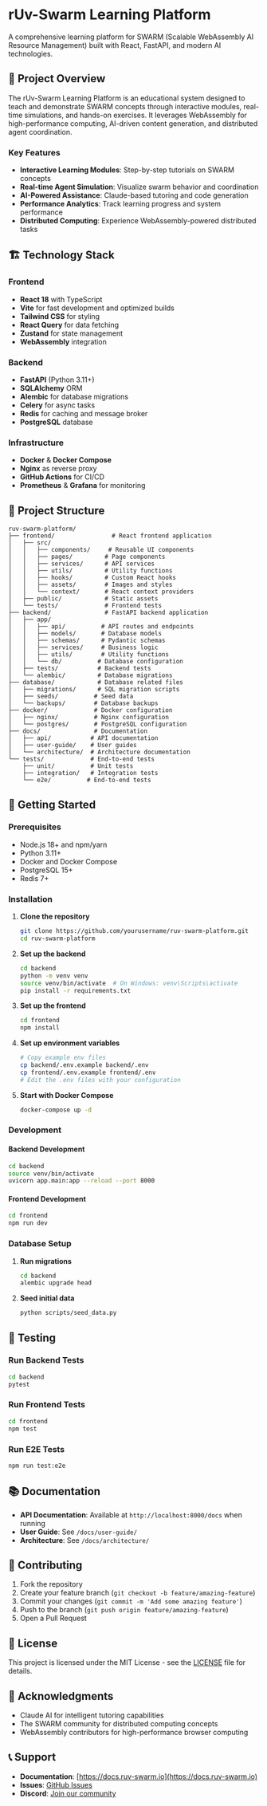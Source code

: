 # rUv-Swarm Learning Platform

A comprehensive learning platform for SWARM (Scalable WebAssembly AI Resource Management) built with React, FastAPI, and modern AI technologies.

## 🚀 Project Overview

The rUv-Swarm Learning Platform is an educational system designed to teach and demonstrate SWARM concepts through interactive modules, real-time simulations, and hands-on exercises. It leverages WebAssembly for high-performance computing, AI-driven content generation, and distributed agent coordination.

### Key Features

- **Interactive Learning Modules**: Step-by-step tutorials on SWARM concepts
- **Real-time Agent Simulation**: Visualize swarm behavior and coordination
- **AI-Powered Assistance**: Claude-based tutoring and code generation
- **Performance Analytics**: Track learning progress and system performance
- **Distributed Computing**: Experience WebAssembly-powered distributed tasks

## 🏗️ Technology Stack

### Frontend
- **React 18** with TypeScript
- **Vite** for fast development and optimized builds
- **Tailwind CSS** for styling
- **React Query** for data fetching
- **Zustand** for state management
- **WebAssembly** integration

### Backend
- **FastAPI** (Python 3.11+)
- **SQLAlchemy** ORM
- **Alembic** for database migrations
- **Celery** for async tasks
- **Redis** for caching and message broker
- **PostgreSQL** database

### Infrastructure
- **Docker** & **Docker Compose**
- **Nginx** as reverse proxy
- **GitHub Actions** for CI/CD
- **Prometheus** & **Grafana** for monitoring

## 📁 Project Structure

```
ruv-swarm-platform/
├── frontend/                # React frontend application
│   ├── src/
│   │   ├── components/     # Reusable UI components
│   │   ├── pages/         # Page components
│   │   ├── services/      # API services
│   │   ├── utils/         # Utility functions
│   │   ├── hooks/         # Custom React hooks
│   │   ├── assets/        # Images and styles
│   │   └── context/       # React context providers
│   ├── public/            # Static assets
│   └── tests/             # Frontend tests
├── backend/               # FastAPI backend application
│   ├── app/
│   │   ├── api/          # API routes and endpoints
│   │   ├── models/       # Database models
│   │   ├── schemas/      # Pydantic schemas
│   │   ├── services/     # Business logic
│   │   ├── utils/        # Utility functions
│   │   └── db/          # Database configuration
│   ├── tests/           # Backend tests
│   └── alembic/         # Database migrations
├── database/            # Database related files
│   ├── migrations/      # SQL migration scripts
│   ├── seeds/          # Seed data
│   └── backups/        # Database backups
├── docker/             # Docker configuration
│   ├── nginx/          # Nginx configuration
│   └── postgres/       # PostgreSQL configuration
├── docs/               # Documentation
│   ├── api/           # API documentation
│   ├── user-guide/    # User guides
│   └── architecture/  # Architecture documentation
└── tests/             # End-to-end tests
    ├── unit/          # Unit tests
    ├── integration/   # Integration tests
    └── e2e/          # End-to-end tests
```

## 🚀 Getting Started

### Prerequisites

- Node.js 18+ and npm/yarn
- Python 3.11+
- Docker and Docker Compose
- PostgreSQL 15+
- Redis 7+

### Installation

1. **Clone the repository**
   ```bash
   git clone https://github.com/yourusername/ruv-swarm-platform.git
   cd ruv-swarm-platform
   ```

2. **Set up the backend**
   ```bash
   cd backend
   python -m venv venv
   source venv/bin/activate  # On Windows: venv\Scripts\activate
   pip install -r requirements.txt
   ```

3. **Set up the frontend**
   ```bash
   cd frontend
   npm install
   ```

4. **Set up environment variables**
   ```bash
   # Copy example env files
   cp backend/.env.example backend/.env
   cp frontend/.env.example frontend/.env
   # Edit the .env files with your configuration
   ```

5. **Start with Docker Compose**
   ```bash
   docker-compose up -d
   ```

### Development

#### Backend Development
```bash
cd backend
source venv/bin/activate
uvicorn app.main:app --reload --port 8000
```

#### Frontend Development
```bash
cd frontend
npm run dev
```

### Database Setup

1. **Run migrations**
   ```bash
   cd backend
   alembic upgrade head
   ```

2. **Seed initial data**
   ```bash
   python scripts/seed_data.py
   ```

## 🧪 Testing

### Run Backend Tests
```bash
cd backend
pytest
```

### Run Frontend Tests
```bash
cd frontend
npm test
```

### Run E2E Tests
```bash
npm run test:e2e
```

## 📚 Documentation

- **API Documentation**: Available at `http://localhost:8000/docs` when running
- **User Guide**: See `/docs/user-guide/`
- **Architecture**: See `/docs/architecture/`

## 🤝 Contributing

1. Fork the repository
2. Create your feature branch (`git checkout -b feature/amazing-feature`)
3. Commit your changes (`git commit -m 'Add some amazing feature'`)
4. Push to the branch (`git push origin feature/amazing-feature`)
5. Open a Pull Request

## 📝 License

This project is licensed under the MIT License - see the [LICENSE](LICENSE) file for details.

## 🙏 Acknowledgments

- Claude AI for intelligent tutoring capabilities
- The SWARM community for distributed computing concepts
- WebAssembly contributors for high-performance browser computing

## 📞 Support

- **Documentation**: [https://docs.ruv-swarm.io](https://docs.ruv-swarm.io)
- **Issues**: [GitHub Issues](https://github.com/yourusername/ruv-swarm-platform/issues)
- **Discord**: [Join our community](https://discord.gg/ruv-swarm)